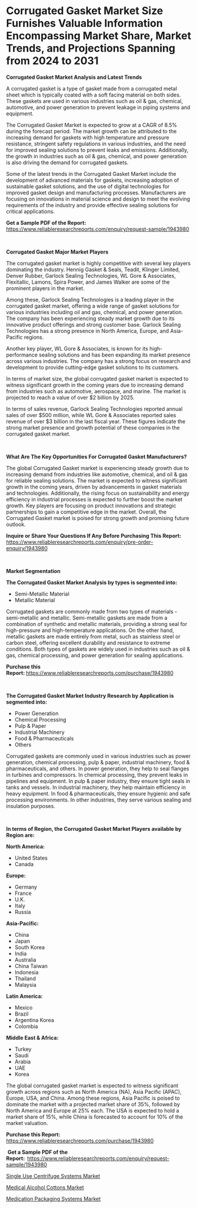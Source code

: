<p><h1>Corrugated Gasket Market Size Furnishes Valuable Information Encompassing Market Share, Market Trends, and Projections Spanning from 2024 to 2031</h1></p><p><strong>Corrugated Gasket Market Analysis and Latest Trends</strong></p>
<p><p>A corrugated gasket is a type of gasket made from a corrugated metal sheet which is typically coated with a soft facing material on both sides. These gaskets are used in various industries such as oil & gas, chemical, automotive, and power generation to prevent leakage in piping systems and equipment.</p><p>The Corrugated Gasket Market is expected to grow at a CAGR of 8.5% during the forecast period. The market growth can be attributed to the increasing demand for gaskets with high temperature and pressure resistance, stringent safety regulations in various industries, and the need for improved sealing solutions to prevent leaks and emissions. Additionally, the growth in industries such as oil & gas, chemical, and power generation is also driving the demand for corrugated gaskets.</p><p>Some of the latest trends in the Corrugated Gasket Market include the development of advanced materials for gaskets, increasing adoption of sustainable gasket solutions, and the use of digital technologies for improved gasket design and manufacturing processes. Manufacturers are focusing on innovations in material science and design to meet the evolving requirements of the industry and provide effective sealing solutions for critical applications.</p></p>
<p><strong>Get a Sample PDF of the Report:&nbsp;</strong> <a href="https://www.reliableresearchreports.com/enquiry/request-sample/1943980">https://www.reliableresearchreports.com/enquiry/request-sample/1943980</a></p>
<p>&nbsp;</p>
<p><strong>Corrugated Gasket Major Market Players</strong></p>
<p><p>The corrugated gasket market is highly competitive with several key players dominating the industry. Hennig Gasket & Seals, Teadit, Klinger Limited, Denver Rubber, Garlock Sealing Technologies, WL Gore & Associates, Flexitallic, Lamons, Spira Power, and James Walker are some of the prominent players in the market.</p><p>Among these, Garlock Sealing Technologies is a leading player in the corrugated gasket market, offering a wide range of gasket solutions for various industries including oil and gas, chemical, and power generation. The company has been experiencing steady market growth due to its innovative product offerings and strong customer base. Garlock Sealing Technologies has a strong presence in North America, Europe, and Asia-Pacific regions.</p><p>Another key player, WL Gore & Associates, is known for its high-performance sealing solutions and has been expanding its market presence across various industries. The company has a strong focus on research and development to provide cutting-edge gasket solutions to its customers.</p><p>In terms of market size, the global corrugated gasket market is expected to witness significant growth in the coming years due to increasing demand from industries such as automotive, aerospace, and marine. The market is projected to reach a value of over $2 billion by 2025.</p><p>In terms of sales revenue, Garlock Sealing Technologies reported annual sales of over $500 million, while WL Gore & Associates reported sales revenue of over $3 billion in the last fiscal year. These figures indicate the strong market presence and growth potential of these companies in the corrugated gasket market.</p></p>
<p>&nbsp;</p>
<p><strong>What Are The Key Opportunities For Corrugated Gasket Manufacturers?</strong></p>
<p><p>The global Corrugated Gasket market is experiencing steady growth due to increasing demand from industries like automotive, chemical, and oil & gas for reliable sealing solutions. The market is expected to witness significant growth in the coming years, driven by advancements in gasket materials and technologies. Additionally, the rising focus on sustainability and energy efficiency in industrial processes is expected to further boost the market growth. Key players are focusing on product innovations and strategic partnerships to gain a competitive edge in the market. Overall, the Corrugated Gasket market is poised for strong growth and promising future outlook.</p></p>
<p><strong>Inquire or Share Your Questions If Any Before Purchasing This Report:</strong> <a href="https://www.reliableresearchreports.com/enquiry/pre-order-enquiry/1943980">https://www.reliableresearchreports.com/enquiry/pre-order-enquiry/1943980</a></p>
<p>&nbsp;</p>
<p><strong>Market Segmentation</strong></p>
<p><strong>The Corrugated Gasket Market Analysis by types is segmented into:</strong></p>
<p><ul><li>Semi-Metallic Material</li><li>Metallic Material</li></ul></p>
<p><p>Corrugated gaskets are commonly made from two types of materials - semi-metallic and metallic. Semi-metallic gaskets are made from a combination of synthetic and metallic materials, providing a strong seal for high-pressure and high-temperature applications. On the other hand, metallic gaskets are made entirely from metal, such as stainless steel or carbon steel, offering excellent durability and resistance to extreme conditions. Both types of gaskets are widely used in industries such as oil & gas, chemical processing, and power generation for sealing applications.</p></p>
<p><strong>Purchase this Report:&nbsp;</strong><a href="https://www.reliableresearchreports.com/purchase/1943980">https://www.reliableresearchreports.com/purchase/1943980</a></p>
<p>&nbsp;</p>
<p><strong>The Corrugated Gasket Market Industry Research by Application is segmented into:</strong></p>
<p><ul><li>Power Generation</li><li>Chemical Processing</li><li>Pulp & Paper</li><li>Industrial Machinery</li><li>Food & Pharmaceuticals</li><li>Others</li></ul></p>
<p><p>Corrugated gaskets are commonly used in various industries such as power generation, chemical processing, pulp & paper, industrial machinery, food & pharmaceuticals, and others. In power generation, they help to seal flanges in turbines and compressors. In chemical processing, they prevent leaks in pipelines and equipment. In pulp & paper industry, they ensure tight seals in tanks and vessels. In industrial machinery, they help maintain efficiency in heavy equipment. In food & pharmaceuticals, they ensure hygienic and safe processing environments. In other industries, they serve various sealing and insulation purposes.</p></p>
<p>&nbsp;</p>
<p><strong>In terms of Region, the Corrugated Gasket Market Players available by Region are:</strong></p>
<p>
    <p> <strong> North America: </strong>
        <ul>
            <li>United States</li>
            <li>Canada</li>
        </ul>
        </p> 
    <p> <strong> Europe: </strong>
        <ul>
            <li>Germany</li>
            <li>France</li>
            <li>U.K.</li>
            <li>Italy</li>
            <li>Russia</li>
        </ul>
        </p> 
    <p> <strong> Asia-Pacific: </strong>
        <ul>
            <li>China</li>
            <li>Japan</li>
            <li>South Korea</li>
            <li>India</li>
            <li>Australia</li>
            <li>China Taiwan</li>
            <li>Indonesia</li>
            <li>Thailand</li>
            <li>Malaysia</li>
        </ul>
        </p> 
    <p> <strong> Latin America: </strong>
        <ul>
            <li>Mexico</li>
            <li>Brazil</li>
            <li>Argentina Korea</li>
            <li>Colombia</li>
        </ul>
        </p> 
    <p> <strong> Middle East & Africa: </strong>
        <ul>
            <li>Turkey</li>
            <li>Saudi</li>
            <li>Arabia</li>
            <li>UAE</li>
            <li>Korea</li>
        </ul>
    </p>
    </p>
<p><p>The global corrugated gasket market is expected to witness significant growth across regions such as North America (NA), Asia Pacific (APAC), Europe, USA, and China. Among these regions, Asia Pacific is poised to dominate the market with a projected market share of 35%, followed by North America and Europe at 25% each. The USA is expected to hold a market share of 15%, while China is forecasted to account for 10% of the market valuation.</p></p>
<p><strong>Purchase this Report: </strong><a href="https://www.reliableresearchreports.com/purchase/1943980">https://www.reliableresearchreports.com/purchase/1943980</a></p>
<p>&nbsp;<strong>Get a Sample PDF of the Report:&nbsp;&nbsp;</strong><a href="https://www.reliableresearchreports.com/enquiry/request-sample/1943980">https://www.reliableresearchreports.com/enquiry/request-sample/1943980</a></p>
<p><strong></strong></p>
<p><p><a href="https://view.publitas.com/reportprime-1/single-use-centrifuge-systems-market-share-market-new-trends-analysis-report-by-type-by-application-by-end-use-by-region-and-segment-forecasts-2023-2030/">Single Use Centrifuge Systems Market</a></p><p><a href="https://view.publitas.com/reportprime-1/medical-alcohol-cottons-market-centers-on-aspects-such-as-market-growth-market-share-market-opportunity-and-projected-forecasts-spanning-from-2023-to-2030/">Medical Alcohol Cottons Market</a></p><p><a href="https://view.publitas.com/reportprime-1/medication-packaging-systems-market-research-report-the-key-to-successful-business-strategy-forecasted-for-period-from-2023-2030/">Medication Packaging Systems Market</a></p></p>